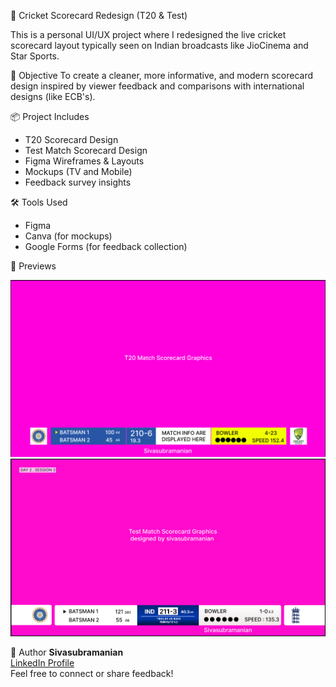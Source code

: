 🏏 Cricket Scorecard Redesign (T20 & Test)

This is a personal UI/UX project where I redesigned the live cricket scorecard layout typically seen on Indian broadcasts like JioCinema and Star Sports. 

🎯 Objective
To create a cleaner, more informative, and modern scorecard design inspired by viewer feedback and comparisons with international designs (like ECB's).

📦 Project Includes
- T20 Scorecard Design
- Test Match Scorecard Design
- Figma Wireframes & Layouts
- Mockups (TV and Mobile)
- Feedback survey insights

 🛠 Tools Used
- Figma
- Canva (for mockups)
- Google Forms (for feedback collection)

📸 Previews

![T20 Scorecard](T20_match.png)
![Test Scorecard](Test_match.png)

👋 Author
**Sivasubramanian**  
[LinkedIn Profile](www.linkedin.com/in/sivasubramanian8)  
Feel free to connect or share feedback!

